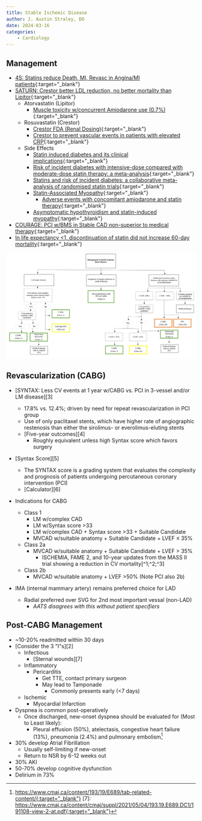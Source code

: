 ```yaml
---
title: Stable Ischemic Disease
author: J. Austin Straley, DO
date: 2024-03-16
categories:
    - Cardiology
---
```


## Management
- [4S: Statins reduce Death, MI, Revasc in Angina/MI patients](https://pubmed.ncbi.nlm.nih.gov/7968073/){:target="_blank"}
- [SATURN: Crestor better LDL reduction, no better mortality than Lipitor](https://pubmed.ncbi.nlm.nih.gov/22085316/){:target="_blank"}
    - Atorvastatin (Lipitor)
        - [Muscle toxicity w/concurrent Amiodarone use (0.7%)](https://pubmed.ncbi.nlm.nih.gov/15860984/){:target="_blank"}
    - Rosuvastatin (Crestor)
        - [Crestor FDA (Renal Dosing)](https://www.accessdata.fda.gov/drugsatfda_docs/label/2020/021366s040s041lbl.pdf){:target="_blank"}
        - [Crestor to prevent vascular events in patients with elevated CRP](https://pubmed.ncbi.nlm.nih.gov/18997196/){:target="_blank"}
    - Side Effects
        - [Statin induced diabetes and its clinical implications](https://pubmed.ncbi.nlm.nih.gov/25210397/){:target="_blank"}
        - [Risk of incident diabetes with intensive-dose compared with moderate-dose statin therapy: a meta-analysis](https://pubmed.ncbi.nlm.nih.gov/21693744/){:target="_blank"}
        - [Statins and risk of incident diabetes: a collaborative meta-analysis of randomised statin trials](https://pubmed.ncbi.nlm.nih.gov/20167359/){:target="_blank"}
        - [Statin-Associated Myopathy](https://pubmed.ncbi.nlm.nih.gov/12672737/){:target="_blank"}
            - [Adverse events with concomitant amiodarone and statin therapy](https://pubmed.ncbi.nlm.nih.gov/15860984/){:target="_blank"}
        - [Asymptomatic hypothyroidism and statin-induced myopathy](https://pubmed.ncbi.nlm.nih.gov/17872677/){:target="_blank"}
- [COURAGE: PCI w/BMS in Stable CAD non-superior to medical therapy](https://pubmed.ncbi.nlm.nih.gov/17387127/){:target="_blank"}
- [In life expectancy <1, discontinuation of statin did not increase 60-day mortality](https://pubmed.ncbi.nlm.nih.gov/20818875/){:target="_blank"}


![Courtesy of Riordan M, Schuetze K.](./assets/images/im-guide/cards/stable-ischemic-disease/Vascular-EA-Schuetze-Riordan-Fig1.webp)


## Revascularization (CABG)
* [SYNTAX: Less CV events at 1 year w/CABG vs. PCI in 3-vessel and/or LM disease][3]
    * 17.8% vs. 12.4%; driven by need for repeat revascularization in PCI group
    * Use of only paclitaxel stents, which have higher rate of angiographic restenosis than either the sirolimus- or everolimus-eluting stents
    * [Five-year outcomes][4]
        * Roughly equivalent unless high Syntax score which favors surgery
* [Syntax Score][5]
    * The SYNTAX score is a grading system that evaluates the complexity and prognosis of patients undergoing percutaneous coronary intervention (PCI)
    * [Calculator][6]

* Indications for CABG
    * Class 1
        * LM w/complex CAD
        * LM w/Syntax score >33
        * LM w/complex CAD + Syntax score >33 + Suitable Candidate
        * MVCAD w/suitable anatomy + Suitable Candidate + LVEF $\leq$ 35%
    * Class 2a
        * MVCAD w/suitable anatomy + Suitable Candidate + LVEF $\gt$ 35%
            - ISCHEMIA, FAME 2, and 10-year updates from the MASS II trial showing a reduction in CV mortality[^1;^2;^3]
    * Class 2b 
        * MVCAD w/suitable anatomy + LVEF >50% (Note PCI also 2b)

* IMA (internal mammary artery) remains preferred choice for LAD
    * Radial preferred over SVG for 2nd most important vessal (non-LAD)
        * *AATS disagrees with this without patient specifiers*

## Post-CABG Management

* ~10-20% readmitted within 30 days
* [Consider the 3 "I"s][2]
    * Infectious
        * [Sternal wounds][7]
    * Inflammatory
        * Pericarditis
            * Get TTE, contact primary surgeon
            * May lead to Tamponade
                * Commonly presents early (<7 days)
    * Ischemic
        * Myocardial Infarction
* Dyspnea is common post-operatively
    * Once discharged, new-onset dyspnea should be evaluated for (Most to Least likely):
        * Pleural effusion (50%), atelectasis, congestive heart failure (13%), pneumonia (2.4%) and pulmonary embolism[^4]
* 30% develop Atrial Fibrillation
    * Usually self-limiting if new-onset
    * Return to NSR by 6-12 weeks out
* 30% AKI
* 50-70% develop cognitive dysfunction
* Delirium in 73%


[1]: https://www.acc.org/Latest-in-Cardiology/Articles/2022/10/31/13/02/Key-Takeaways-From-the-2021-Coronary-Revascularization-Guidelines{:target="_blank"}
[^1]: https://www.nejm.org/doi/full/10.1056/NEJMoa1915922{:target="_blank"}
[^2]: https://pubmed.ncbi.nlm.nih.gov/20733102/{:target="_blank"}
[^3]: https://pubmed.ncbi.nlm.nih.gov/25176289/{:target="_blank"}
[2]: https://www.ncbi.nlm.nih.gov/pmc/articles/PMC8157999/{:target="_blank"}
[3]: https://www.wikijournalclub.org/wiki/SYNTAX{:target="_blank"}
[4]: https://pubmed.ncbi.nlm.nih.gov/24700706/{:target="_blank"}
[5]: https://www.ncbi.nlm.nih.gov/pmc/articles/PMC4348991/{:target="_blank"}
[6]: https://syntaxscore.org/calculator/start.htm/{:target="_blank"}
[^4]: https://www.cmaj.ca/content/193/19/E689/tab-related-content/{:target="_blank"}
[7]: https://www.cmaj.ca/content/cmaj/suppl/2021/05/04/193.19.E689.DC1/191108-view-2-at.pdf{:target="_blank"}